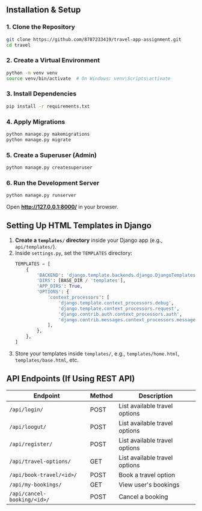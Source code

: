 
## Installation & Setup
### 1. Clone the Repository
```sh
git clone https://github.com/8787233419/travel-app-assignment.git
cd travel
```

### 2. Create a Virtual Environment
```sh
python -m venv venv
source venv/bin/activate  # On Windows: venv\Scripts\activate
```

### 3. Install Dependencies
```sh
pip install -r requirements.txt
```

### 4. Apply Migrations
```sh
python manage.py makemigrations
python manage.py migrate
```

### 5. Create a Superuser (Admin)
```sh
python manage.py createsuperuser
```

### 6. Run the Development Server
```sh
python manage.py runserver
```
Open **http://127.0.0.1:8000/** in your browser.

## Setting Up HTML Templates in Django
1. **Create a `templates/` directory** inside your Django app (e.g., `api/templates/`).
2. Inside `settings.py`, set the `TEMPLATES` directory:
   ```python
   TEMPLATES = [
       {
           'BACKEND': 'django.template.backends.django.DjangoTemplates',
           'DIRS': [BASE_DIR / 'templates'],
           'APP_DIRS': True,
           'OPTIONS': {
               'context_processors': [
                   'django.template.context_processors.debug',
                   'django.template.context_processors.request',
                   'django.contrib.auth.context_processors.auth',
                   'django.contrib.messages.context_processors.messages',
               ],
           },
       },
   ]
   ```
3. Store your templates inside `templates/`, e.g., `templates/home.html`, `templates/base.html`, etc.

## API Endpoints (If Using REST API)



| Endpoint | Method | Description |
|----------|--------|-------------|
| `/api/login/` | POST | List available travel options |
| `/api/loogut/` | POST | List available travel options |
| `/api/register/` | POST | List available travel options |
| `/api/travel-options/` | GET | List available travel options |
| `/api/book-travel/<id>/` | POST | Book a travel option | 
| `/api/my-bookings/` | GET | View user's bookings |
| `/api/cancel-booking/<id>/` | POST | Cancel a booking |


